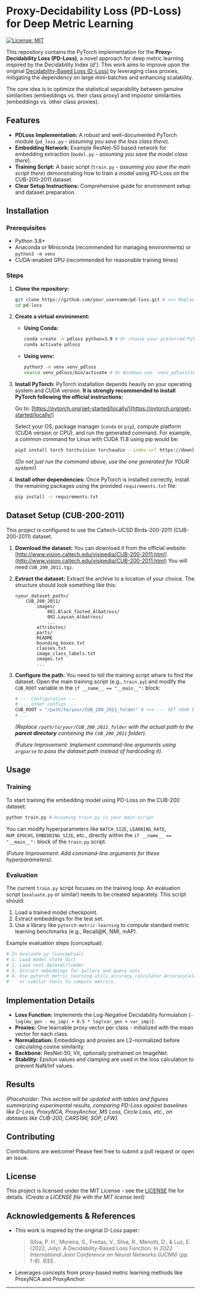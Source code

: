 
# Proxy-Decidability Loss (PD-Loss) for Deep Metric Learning


[![License: MIT](https://img.shields.io/badge/License-MIT-yellow.svg)](https://opensource.org/licenses/MIT) <!-- Choose your license -->

This repository contains the PyTorch implementation for the **Proxy-Decidability Loss (PD-Loss)**, a novel approach for deep metric learning inspired by the Decidability Index (d'). This work aims to improve upon the original [Decidability-Based Loss (D-Loss)](https://ieeexplore.ieee.org/document/9891934) by leveraging class proxies, mitigating the dependency on large mini-batches and enhancing scalability.

The core idea is to optimize the statistical separability between genuine similarities (embeddings vs. their class proxy) and impostor similarities (embeddings vs. other class proxies).

## Features

*   **PDLoss Implementation:** A robust and well-documented PyTorch module (`pd_loss.py` - *assuming you save the loss class there*).
*   **Embedding Network:** Example ResNet-50 based network for embedding extraction (`model.py` - *assuming you save the model class there*).
*   **Training Script:** A basic script (`train.py` - *assuming you save the main script there*) demonstrating how to train a model using PD-Loss on the CUB-200-2011 dataset.
*   **Clear Setup Instructions:** Comprehensive guide for environment setup and dataset preparation.

## Installation

### Prerequisites

*   Python 3.8+
*   Anaconda or Miniconda (recommended for managing environments) or `python3 -m venv`
*   CUDA-enabled GPU (recommended for reasonable training times)

### Steps

1.  **Clone the repository:**
    ```bash
    git clone https://github.com/your_username/pd-loss.git # <<< Replace with your repo URL
    cd pd-loss
    ```

2.  **Create a virtual environment:**

    *   **Using Conda:**
        ```bash
        conda create -n pdloss python=3.9 # Or choose your preferred Python version
        conda activate pdloss
        ```
    *   **Using venv:**
        ```bash
        python3 -m venv venv_pdloss
        source venv_pdloss/bin/activate # On Windows use `venv_pdloss\Scripts\activate`
        ```

3.  **Install PyTorch:**
    PyTorch installation depends heavily on your operating system and CUDA version. **It is strongly recommended to install PyTorch following the official instructions:**

    Go to: [https://pytorch.org/get-started/locally/](https://pytorch.org/get-started/locally/)

    Select your OS, package manager (`conda` or `pip`), compute platform (CUDA version or CPU), and run the generated command. For example, a common command for Linux with CUDA 11.8 using pip would be:
    ```bash
    pip3 install torch torchvision torchaudio --index-url https://download.pytorch.org/whl/cu118
    ```
    *(Do not just run the command above, use the one generated for YOUR system!)*

4.  **Install other dependencies:**
    Once PyTorch is installed correctly, install the remaining packages using the provided `requirements.txt` file:
    ```bash
    pip install -r requirements.txt
    ```

## Dataset Setup (CUB-200-2011)

This project is configured to use the Caltech-UCSD Birds-200-2011 (CUB-200-2011) dataset.

1.  **Download the dataset:**
    You can download it from the official website:
    [http://www.vision.caltech.edu/visipedia/CUB-200-2011.html](http://www.vision.caltech.edu/visipedia/CUB-200-2011.html)
    You will need `CUB_200_2011.tgz`.

2.  **Extract the dataset:**
    Extract the archive to a location of your choice. The structure should look something like this:
    ```
    <your_dataset_path>/
        CUB_200_2011/
            images/
                001.Black_footed_Albatross/
                002.Laysan_Albatross/
                ...
            attributes/
            parts/
            README
            bounding_boxes.txt
            classes.txt
            image_class_labels.txt
            images.txt
            ...
    ```

3.  **Configure the path:**
    You need to tell the training script where to find the dataset. Open the main training script (e.g., `train.py`) and modify the `CUB_ROOT` variable in the `if __name__ == "__main__":` block:
    ```python
    # --- Configuration ---
    # ... other configs ...
    CUB_ROOT = "/path/to/your/CUB_200_2011_folder" # <<< --- SET YOUR CUB PATH HERE
    # ...
    ```
    *(Replace `/path/to/your/CUB_200_2011_folder` with the actual path to the **parent directory** containing the `CUB_200_2011` folder).*

    *(Future Improvement: Implement command-line arguments using `argparse` to pass the dataset path instead of hardcoding it).*

## Usage

### Training

To start training the embedding model using PD-Loss on the CUB-200 dataset:

```bash
python train.py # Assuming train.py is your main script
```

You can modify hyperparameters like `BATCH_SIZE`, `LEARNING_RATE`, `NUM_EPOCHS`, `EMBEDDING_SIZE`, etc., directly within the `if __name__ == "__main__":` block of the `train.py` script.

*(Future Improvement: Add command-line arguments for these hyperparameters).*

### Evaluation

The current `train.py` script focuses on the training loop. An evaluation script (`evaluate.py` or similar) needs to be created separately. This script should:

1.  Load a trained model checkpoint.
2.  Extract embeddings for the test set.
3.  Use a library like `pytorch-metric-learning` to compute standard metric learning benchmarks (e.g., Recall@K, NMI, mAP).

Example evaluation steps (conceptual):

```python
# In evaluate.py (conceptual)
# 1. Load model state dict
# 2. Load test dataset/loader
# 3. Extract embeddings for gallery and query sets
# 4. Use pytorch_metric_learning.utils.accuracy_calculator.AccuracyCalculator
#    or similar tools to compute metrics.
```

## Implementation Details

*   **Loss Function:** Implements the Log-Negative Decidability formulation (`-log(mu_gen - mu_imp) + 0.5 * log(var_gen + var_imp)`).
*   **Proxies:** One learnable proxy vector per class - initialized with the mean vector for each class.
*   **Normalization:** Embeddings and proxies are L2-normalized before calculating cosine similarity.
*   **Backbone:** ResNet-50, Vit, optionally pretrained on ImageNet.
*   **Stability:** Epsilon values and clamping are used in the loss calculation to prevent NaN/Inf values.

## Results

*(Placeholder: This section will be updated with tables and figures summarizing experimental results, comparing PD-Loss against baselines like D-Loss, ProxyNCA, ProxyAnchor, MS Loss, Circle Loss, etc., on datasets like CUB-200, CARS196, SOP, LFW).*

## Contributing

Contributions are welcome! Please feel free to submit a pull request or open an issue.

## License

This project is licensed under the MIT License - see the [LICENSE](LICENSE) file for details. *(Create a LICENSE file with the MIT license text)*

## Acknowledgements & References

*   This work is inspired by the original D-Loss paper:
    > Silva, P. H., Moreira, G., Freitas, V., Silva, R., Menotti, D., & Luz, E. (2022, July). A Decidability-Based Loss Function. In *2022 International Joint Conference on Neural Networks (IJCNN)* (pp. 1-8). IEEE.
*   Leverages concepts from proxy-based metric learning methods like ProxyNCA and ProxyAnchor.


---
